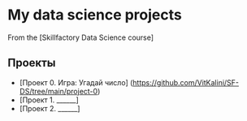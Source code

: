 # My data science projects

From the [Skillfactory Data Science course]

## Проекты

* [Проект 0. Игра: Угадай число] (https://github.com/VitKalini/SF-DS/tree/main/project-0)
* [Проект 1. ______]
* [Проект 2. ______]

